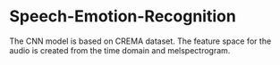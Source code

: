 # Speech-Emotion-Recognition
The CNN model is based on CREMA dataset.
The feature space for the audio is created from the time domain and melspectrogram.

